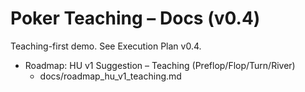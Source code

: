 # Poker Teaching – Docs (v0.4)

Teaching-first demo. See Execution Plan v0.4.

- Roadmap: HU v1 Suggestion – Teaching (Preflop/Flop/Turn/River)
  - docs/roadmap_hu_v1_teaching.md
